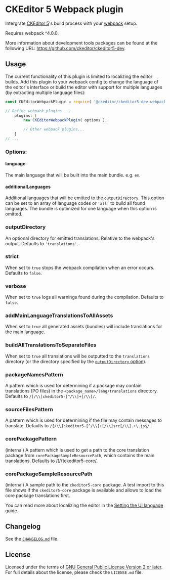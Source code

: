 CKEditor 5 Webpack plugin
=========================

Intergrate [CKEditor 5](https://ckeditor.com)'s build process with your [webpack](https://webpack.js.org) setup.

Requires webpack ^4.0.0.

More information about development tools packages can be found at the following URL: <https://github.com/ckeditor/ckeditor5-dev>.

## Usage

The current functionality of this plugin is limited to localizing the editor builds. Add this plugin to your webpack config to change the language of the editor's interface or build the editor with support for multiple languages (by extracting multiple language files):

```js
const CKEditorWebpackPlugin = require( '@ckeditor/ckeditor5-dev-webpack-plugin' );

// Define webpack plugins ...
	plugins: [
		new CKEditorWebpackPlugin( options ),

		// Other webpack plugins...
	]
// ...
```

### Options:

#### language

The main language that will be built into the main bundle. e.g. `en`.

#### additionalLanguages

Additional languages that will be emitted to the `outputDirectory`. This option can be set to an array of language codes or `'all'` to build all found languages. The bundle is optimized for one language when this option is omitted.

### outputDirectory

An optional directory for emitted translations. Relative to the webpack's output. Defaults to `'translations'`.

### strict

When set to `true` stops the webpack compilation when an error occurs. Defaults to `false`.

### verbose

When set to `true` logs all warnings found during the compilation. Defaults to `false`.

### addMainLanguageTranslationsToAllAssets

When set to `true` all generated assets (bundles) will include translations for the main language.

### buildAllTranslationsToSeparateFiles

When set to `true` all translations will be outputted to the `translations` directory (or the directory specified by the [`outputDirectory` option](#outputDirectory)).

### packageNamesPattern

A pattern which is used for determining if a package may contain translations (PO files) in the `<package_name>/lang/translations` directory. Defaults to `/[/\\]ckeditor5-[^/\\]+[/\\]/`.

### sourceFilesPattern

A pattern which is used for determining if the file may contain messages to translate. Defaults to `/[/\\]ckeditor5-[^/\\]+[/\\]src[/\\].+\.js$/`.

### corePackagePattern

(internal)
A pattern which is used to get a path to the core translation package from `corePackageSampleResourcePath`, which contains the main translations. Defaults to /[/\\]ckeditor5-core/.

### corePackageSampleResourcePath

(internal)
A sample path to the `ckeditor5-core` package. A test import to this file shows if the `ckeditor5-core` package is available and allows to load the core package
translations first.

You can read more about localizing the editor in the [Setting the UI language](https://docs.ckeditor.com/ckeditor5/latest/features/ui-language.html) guide.

## Changelog

See the [`CHANGELOG.md`](https://github.com/ckeditor/ckeditor5-dev/blob/master/packages/ckeditor5-dev-webpack-plugin/CHANGELOG.md) file.

## License

Licensed under the terms of [GNU General Public License Version 2 or later](http://www.gnu.org/licenses/gpl.html). For full details about the license, please check the `LICENSE.md` file.

